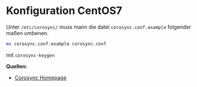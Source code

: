# Konfiguration CentOS7

Unter `/etc/corosync/` muss mann die datei `corosync.conf.example` folgender maßen umbenen.

```sh
mv corosync.conf.example corosync.conf
```

mit `corosync-keygen`

**Quellen:**

* [Corosync Homepage](http://corosync.github.io/corosync/)
